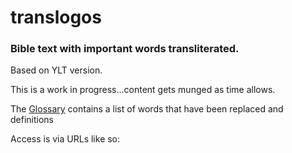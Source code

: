 # translogos
### Bible text with important words transliterated.


Based on YLT version.

This is a work in progress...content gets munged as time allows.

The [Glossary]() contains a list of words that have been replaced and definitions

Access is via URLs like so:
	
